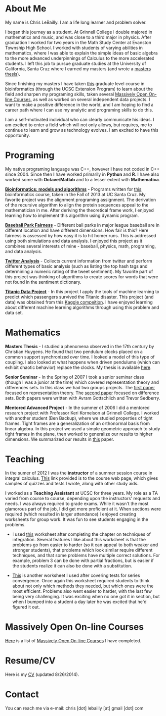 # About Me

My name is Chris LeBailly.  I am a life long learner and problem solver.

I began this journey as a student.  At Grinnell College I double majored in mathematics and music, and was close to a third major in physics.  After graduation I worked for two years in the Math Study Center at Evanston Township High School.  I worked with students of varying abilities in mathematics, where I was able to explain the simple ideas of basic algebra to the more advanced underpinnings of Calculus to the more accelerated students.  I left this job to pursue graduate studies at the University of California, Santa Cruz where I earned my masters (and wrote a [masters thesis][3]).

Since finishing my masters I have taken [this][2] graduate level course in bioinformatics (through the UCSC Extension Program) to learn about the field and sharpen my programing skills, taken several [Massively Open On-line Courses][5], as well as worked on several independent data projects. I want to make a positive difference in the world, and I am hoping to find a career path where I can use my analytic and programing skills to do this.

I am a self-motivated individual who can clearly communicate his ideas.  I am excited to enter a field which will not only allows, but requires, me to continue to learn and grow as technology evolves.  I am excited to have this opportunity.

# Programing

My native programing language was C++, however I have not coded in C++ since 2004.  Since then I have worked primarily in **Python** and **R**.  I have also worked some with **Octave**/**Matlab** and to a lesser extent with **Mathematica**.

<!-- <font size="5"></font> -->
[**Bioinformatics: models and algorithms**](https://github.com/lebailly/BME205) - Programs written for [this][2] bioinformatics course, taken in the Fall of 2013 at UC Santa Cruz. My favorite project was the alignment programing assignment.  The derivation of the recursive algorithm to align the protein sequences appeal to the mathematician in me.  After deriving the theoretical frame work, I enjoyed learning how to implement this algorithm using dynamic program.

[**Baseball Park Fairness**](https://github.com/lebailly/BallParkFairness) - Different ball parks in major league baseball are in different location and have different dimensions.  How fair is this?  Here fairness is assessed by how easy it is to hit homer runs.  This is addressed using both simulations and data analysis.  I enjoyed this project as it combines several interests of mine - baseball, physics, math, programing, and data analysis.

[**Twitter Analysis**](https://github.com/lebailly/IntroToDataScience/tree/master/assignment1) - Collects current information from twitter and perform different types of basic analysis (such as listing the top hash tags and determining a numeric rating of the tweet sentiment).  My favorite part of this project was thinking of algorithms to create scores for words that were not found in the sentiment dictionary.

[**Titanic Data Project**](https://github.com/lebailly/Titanic) - In this project I apply the tools of machine learning to predict which passengers survived the Titanic disaster.  This project (and data) was obtained from this [Kaggle compeition][1].  I have enjoyed learning about different machine learning algorithms through using this problem and data set.

# Mathematics

**Masters Thesis** - I studied a phenomena observed in the 17th century by Christian Huygens. He found that two pendulum clocks placed on a common support synchronized over time. I looked a model of this type of coupling.  I also looked at what happens when driven pendulums (which can exhibit chaotic behavior) replace the clocks.  My thesis is available [here][10].

**Senior Seminar** - In the Spring of 2007 I took a senior seminar class (though I was a junior at the time) which covered representation theory and differences sets.  In this class we had two groups projects.  The [first paper][7] focused on representation theory.  The [second paper][8] focused on difference sets.  Both papers were written with Avram Gottschlich and Trevor Sedberry.

**Mentored Advanced Project** - In the summer of 2006 I did a mentored research project with Professor Keri Kornelson at Grinnell College.  I worked with another student (Ben Backup), where we studied properties of tight frames.  Tight frames are a generalization of an orthonormal basis from linear algebra.  In this project we used a simple geometric approach to study tight frames in the plane, then worked to generalize our results to higher dimensions.  We summarized our results in [this][9] paper.

# Teaching

In the sumer of 2012 I was the **instructor** of a summer session course in integral calculus.  [This][11] link provided is to the course web page, which gives samples of quizzes and tests I wrote, along with other study aids.

I worked as a **Teaching Assistant** at UCSC for three years. My role as a TA varied from course to course, depending upon the instructors' requests and needs.  I was always required to grade exams.  While it wasn't the most glamorous part of the job, I did get more proficient at it.  When sections were required (which resulted in larger attendance) I enjoyed creating worksheets for group work.  It was fun to see students engaging in the problems.

* I used [this][13] worksheet after completing the chapter on techniques of integration.  Several features I like about this worksheet is that the problems go from easier to harder (so it can appeal to both weaker and stronger students), that problems which look similar require different techniques, and that some problems have multiple correct solutions.  For example, problem 3 can be done with partial fractions, but is easier if the students realize it can also be done with a substitution.  

* [This][14] is another worksheet I used after covering tests for series convergence.  Once again this worksheet required students to think about not only which methods they needed, but which ones were the most efficient.  Problems also went easier to harder, with the last few being very challenging.  It was exciting when no one got it in section, but when I bumped into a student a day later he was excited that he'd figured it out.

# Massively Open On-line Courses

[Here][5] is a list of [Massively Open On-line Courses][12] I have completed.

# Resume/CV

Here is my [CV][17] (updated 8/26/2014).

# Contact

You can reach me via e-mail: chris [dot] lebailly [at] gmail [dot] com 

<!-- [4]: http://www.eths.k12.il.us/ -->
<!--: http://www.ucsc.edu/ -->
<!-- [18]: http://www.grinnell.edu/ -->

[1]: http://www.kaggle.com/c/titanic-gettingStarted
[2]: http://users.soe.ucsc.edu/~karplus/bme205/f13/index.html
[3]: https://dl.dropboxusercontent.com/u/1444851/Website/Thesis.pdf
[5]: MOOCs.html
[7]: https://dl.dropboxusercontent.com/u/1444851/Website/SeminarPaper1.pdf
[8]: https://dl.dropboxusercontent.com/u/1444851/Website/SeminarPaper2.pdf
[9]: https://dl.dropboxusercontent.com/u/1444851/Website/MAPWriteUp.pdf
[10]: https://dl.dropboxusercontent.com/u/1444851/Website/Thesis.pdf
[11]: math19B.htm
[12]: http://en.wikipedia.org/wiki/Massive_open_online_course
[13]: https://dl.dropboxusercontent.com/u/1444851/Website/Worksheets/Integrals.pdf
[14]: https://dl.dropboxusercontent.com/u/1444851/Website/Worksheets/Series.pdf
[15]: https://dl.dropboxusercontent.com/u/1444851/Website/Worksheets/TeachingResume.pdf
[16]: https://dl.dropboxusercontent.com/u/1444851/Website/Worksheets/ProgramingResume.pdf
[17]: https://dl.dropboxusercontent.com/u/1444851/Website/CV-LeBailly.pdf